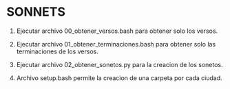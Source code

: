 # SONNETS

1. Ejecutar archivo 00_obtener_versos.bash para obtener solo los versos.
2. Ejecutar archivo 01_obtener_terminaciones.bash para obtener solo las terminaciones de los versos.
3. Ejecutar archivo 02_obtener_sonetos.py para la creacion de los sonetos.

100. Archivo setup.bash permite la creacion de una carpeta por cada ciudad.
